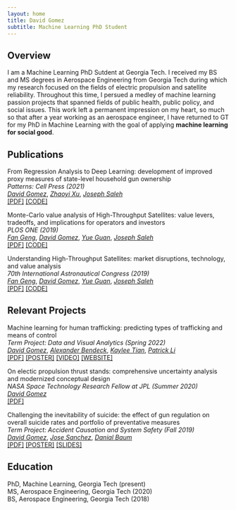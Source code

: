 ```yaml
---
layout: home
title: David Gomez
subtitle: Machine Learning PhD Student
---
```


## Overview

I am a Machine Learning PhD Sutdent at Georgia Tech. I received my BS and MS degrees in Aerospace Engineering from Georgia Tech during which my research focused on the fields of electric propulsion and satellite reliability. Throughout this time, I persued a medley of machine learning passion projects that spanned fields of public health, public policy, and social issues. This work left a permanent impression on my heart, so much so that after a year working as an aerospace engineer, I have returned to GT for my PhD in Machine Learning with the goal of applying **machine learning for social good**.

## Publications

From Regression Analysis to Deep Learning: development of improved proxy measures of state-level household gun ownership \
_Patterns: Cell Press (2021)_ \
  [_David Gomez_](https://scholar.google.com/citations?user=YmsZnXAAAAAJ&hl=en&oi=sra),
  [_Zhaoyi Xu_](https://scholar.google.com/citations?user=AlaqLgcAAAAJ&hl=en&oi=sra),
  [_Joseph Saleh_](https://scholar.google.com/citations?user=oewjyycAAAAJ&hl=en&oi=sra) \
  [[PDF]](https://www.cell.com/action/showPdf?pii=S2666-3899%2820%2930202-6)
  [[CODE]](https://github.com/dbgomez94/gun-ownership-proxy)

Monte-Carlo value analysis of High-Throughput Satellites: value levers, tradeoffs, and implications for operators and investors \
_PLOS ONE (2019)_ \
  [_Fan Geng_](https://scholar.google.com/citations?user=VC7KrQQAAAAJ&hl=en&oi=sra),
  [_David Gomez_](https://scholar.google.com/citations?user=YmsZnXAAAAAJ&hl=en&oi=sra),
  [_Yue Guan_](https://scholar.google.com/citations?user=Gr0QHIEAAAAJ&hl=en&oi=sra),
  [_Joseph Saleh_](https://scholar.google.com/citations?user=oewjyycAAAAJ&hl=en&oi=sra) \
  [[PDF]](https://journals.plos.org/plosone/article/file?id=10.1371/journal.pone.0222133&type=printable)
  [[CODE]](https://github.com/dbgomez94/high-throughput-satellites)

Understanding High-Throughput Satellites: market disruptions, technology, and value analysis \
_70th International Astronautical Congress (2019)_ \
  [_Fan Geng_](https://scholar.google.com/citations?user=VC7KrQQAAAAJ&hl=en&oi=sra),
  [_David Gomez_](https://scholar.google.com/citations?user=YmsZnXAAAAAJ&hl=en&oi=sra),
  [_Yue Guan_](https://scholar.google.com/citations?user=Gr0QHIEAAAAJ&hl=en&oi=sra),
  [_Joseph Saleh_](https://scholar.google.com/citations?user=oewjyycAAAAJ&hl=en&oi=sra) \
  [[PDF]](http://iafastro.directory/iac/archive/browse/IAC-19/E3/3/49731/)
  [[CODE]](https://github.com/dbgomez94/high-throughput-satellites)

## Relevant Projects

Machine learning for human trafficking: predicting types of trafficking and means of control \
_Term Project: Data and Visual Analytics (Spring 2022)_ \
  [_David Gomez_](https://scholar.google.com/citations?user=YmsZnXAAAAAJ&hl=en&oi=sra),
  [_Alexander Bendeck_](https://alexanderbendeck.github.io/projects.html),
  [_Kaylee Tian_](https://www.linkedin.com/in/kaylee-nianhan-tian/),
  [_Patrick Li_](https://www.linkedin.com/in/patrick-li-0/) \
  [[PDF]](https://drive.google.com/file/d/1ZF1bpdqYRzA3Kcm1SRkUFkqupeNLzdAy/view?usp=sharing)
  [[POSTER]](https://drive.google.com/file/d/1z7QcypF5xcn1TSfJu9RjZayP8_fafuvX/view?usp=sharing)
  [[VIDEO]](https://youtu.be/GltcIuAIdTc)
  [[WEBSITE]](https://alexanderbendeck.shinyapps.io/human-trafficking-app/)

On electic propulsion thrust stands: comprehensive uncertainty analysis and modernized conceptual design \
_NASA Space Technology Research Fellow at JPL (Summer 2020)_ \
  [_David Gomez_](https://scholar.google.com/citations?user=YmsZnXAAAAAJ&hl=en&oi=sra) \
  [[PDF]](https://drive.google.com/file/d/13bFrEk7PkWAY2GqFmNS_l3zvok1wE9Wj/view?usp=sharing)

Challenging the inevitability of suicide: the effect of gun regulation on overall suicide rates and portfolio of preventative measures \
_Term Project: Accident Causation and System Safety (Fall 2019)_ \
  [_David Gomez_](https://scholar.google.com/citations?user=YmsZnXAAAAAJ&hl=en&oi=sra),
  [_Jose Sanchez_](https://www.linkedin.com/in/jose-c-sanchez/),
  [_Danial Baum_](https://www.linkedin.com/in/daniel-baum-ae/) \
  [[PDF]](https://drive.google.com/file/d/1eBo4348ehcbSQ8zs2ny8W4vIRXymCLcg/view?usp=sharing)
  [[POSTER]](https://drive.google.com/file/d/1ATBb5rhDqnycLfk0daZcIRXaoVfniZDy/view?usp=sharing)
  [[SLIDES]](https://drive.google.com/file/d/14bEKiji_KDBISvT7OCuvAQOwNU6QED1U/view?usp=sharing)

## Education

PhD, Machine Learning, Georgia Tech (present) \
MS, Aerospace Engineering, Georgia Tech (2020) \
BS, Aerospace Engineering, Georgia Tech (2018)
